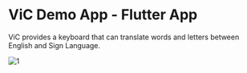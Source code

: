 # ViC Demo App - Flutter App

ViC provides a keyboard that can translate words and letters between English and Sign Language.

![1](https://github.com/mnm967/vic_app/assets/67553368/e1d17ff6-a222-4855-9baa-04cbbb76c5c6)
